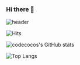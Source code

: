 ### Hi there 👋

<!--
**codecocos/codecocos** is a ✨ _special_ ✨ repository because its `README.md` (this file) appears on your GitHub profile.

Here are some ideas to get you started:

- 🔭 I’m currently working on ...
- 🌱 I’m currently learning ...
- 👯 I’m looking to collaborate on ...
- 🤔 I’m looking for help with ...
- 💬 Ask me about ...
- 📫 How to reach me: ...
- 😄 Pronouns: ...
- ⚡ Fun fact: ...
-->
![header](https://capsule-render.vercel.app/api?type=wave&color=auto&height=300&section=header&text=capsule%20render&fontSize=90)





![Hits](https://hits.seeyoufarm.com/api/count/incr/badge.svg?url=https%3A%2F%2Fgithub.com%2Fcodecocos&count_bg=%237514BC&title_bg=%23470E72&icon=&icon_color=%23E7E7E7&title=hits&edge_flat=false)

![codecocos's GitHub stats](https://github-readme-stats.vercel.app/api?username=codecocos&&show_icons=true&theme=midnight-purple)

![Top Langs](https://github-readme-stats.vercel.app/api/top-langs/?username=codecocos&layout=compact)

